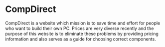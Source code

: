 # CompDirect
CompDirect is a website which mission is to save time and effort for people who want to build their own PC. Prices are very diverse recently and the purpose of this website is to eliminate these problems by providing pricing information and also serves as a guide for choosing correct components.
